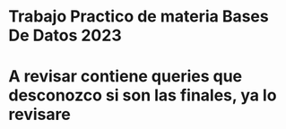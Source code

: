 # Trabajo Practico de materia Bases De Datos 2023

# A revisar contiene queries que desconozco si son las finales, ya lo revisare
